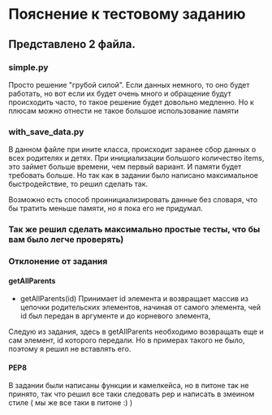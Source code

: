 # Пояснение к тестовому заданию

## Представлено 2 файла.

### simple.py

Просто решение "грубой силой". Если данных немного, то оно будет работать, но вот если их будет очень много и обращение
будут происходить часто, то такое решение будет довольно медленно.
Но к плюсам можно отнести не такое большое использование памяти

### with_save_data.py

В данном файле при ините класса, происходит заранее сбор данных о всех родителях и детях. При инициализации большого
количество items, это займет больше времени, чем первый вариант. И памяти будет требовать больше. Но так как в задании
было написано максимальное быстродействие, то решил сделать так.

Возможно есть способ проинициализировать данные без словаря, что бы тратить меньше памяти, но я пока его не придумал.


### Так же решил сделать максимально простые тесты, что бы вам было легче проверять)

### Отклонение от задания

#### getAllParents

- getAllParents(id) Принимает id элемента и возвращает массив из цепочки родительских элементов,
  начиная от самого элемента, чей id был передан в аргументе и до корневого элемента,

Следую из задания, здесь в getAllParents необходимо возвращать еще и сам элемент, id которого передали. Но в примерах
такого не было, поэтому я решил не вставлять его.

#### PEP8

В задании были написаны функции и камелкейса, но в питоне так не принято, так что решил все таки следовать pep и
написать в змеином стиле ( мы же все таки в питоне :) )
